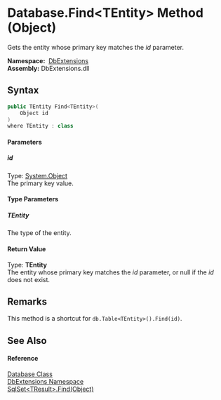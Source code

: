 Database.Find&lt;TEntity> Method (Object)
=========================================
Gets the entity whose primary key matches the *id* parameter.

  **Namespace:**  [DbExtensions][1]  
  **Assembly:** DbExtensions.dll

Syntax
------

```csharp
public TEntity Find<TEntity>(
	Object id
)
where TEntity : class

```

#### Parameters

##### *id*
Type: [System.Object][2]  
The primary key value.

#### Type Parameters

##### *TEntity*
The type of the entity.

#### Return Value
Type: **TEntity**  
 The entity whose primary key matches the *id* parameter, or null if the *id* does not exist. 

Remarks
-------
This method is a shortcut for `db.Table<TEntity>().Find(id)`.

See Also
--------

#### Reference
[Database Class][3]  
[DbExtensions Namespace][1]  
[SqlSet&lt;TResult>.Find(Object)][4]  

[1]: ../README.md
[2]: http://msdn.microsoft.com/en-us/library/e5kfa45b
[3]: README.md
[4]: ../SqlSet_1/Find.md